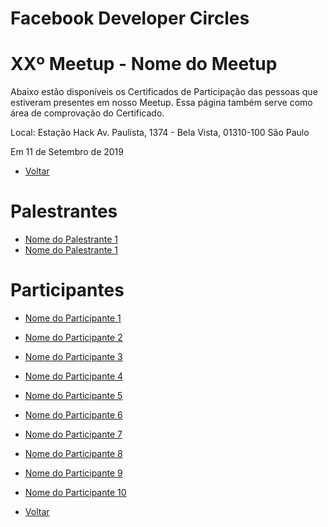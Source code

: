 # Facebook Developer Circles
# XXº Meetup - Nome do Meetup

Abaixo estão disponíveis os Certificados de Participação das pessoas que estiveram presentes em nosso Meetup. Essa página também serve como área de comprovação do Certificado.

Local:
Estação Hack
Av. Paulista, 1374 - Bela Vista, 01310-100 São Paulo

Em 11 de Setembro de 2019

- [Voltar](https://devcsp.github.io/Certificados)

# Palestrantes
- [Nome do Palestrante 1](https://github.com/devcsp/Certificados/raw/master/exemplo/Arquivos/Certificado_De_Participacao_Modelo_Palestrante.pdf)
- [Nome do Palestrante 1](https://github.com/devcsp/Certificados/raw/master/exemplo/Arquivos/Certificado_De_Participacao_Modelo_Palestrante.pdf)

# Participantes
- [Nome do Participante 1](https://github.com/devcsp/Certificados/raw/master/exemplo/Arquivos/Certificado_De_Participacao_Modelo.pdf)
- [Nome do Participante 2](https://github.com/devcsp/Certificados/raw/master/exemplo/Arquivos/Certificado_De_Participacao_Modelo.pdf)
- [Nome do Participante 3](https://github.com/devcsp/Certificados/raw/master/exemplo/Arquivos/Certificado_De_Participacao_Modelo.pdf)
- [Nome do Participante 4](https://github.com/devcsp/Certificados/raw/master/exemplo/Arquivos/Certificado_De_Participacao_Modelo.pdf)
- [Nome do Participante 5](https://github.com/devcsp/Certificados/raw/master/exemplo/Arquivos/Certificado_De_Participacao_Modelo.pdf)
- [Nome do Participante 6](https://github.com/devcsp/Certificados/raw/master/exemplo/Arquivos/Certificado_De_Participacao_Modelo.pdf)
- [Nome do Participante 7](https://github.com/devcsp/Certificados/raw/master/exemplo/Arquivos/Certificado_De_Participacao_Modelo.pdf)
- [Nome do Participante 8](https://github.com/devcsp/Certificados/raw/master/exemplo/Arquivos/Certificado_De_Participacao_Modelo.pdf)
- [Nome do Participante 9](https://github.com/devcsp/Certificados/raw/master/exemplo/Arquivos/Certificado_De_Participacao_Modelo.pdf)
- [Nome do Participante 10](https://github.com/devcsp/Certificados/raw/master/exemplo/Arquivos/Certificado_De_Participacao_Modelo.pdf)

- [Voltar](https://devcsp.github.io/Certificados)